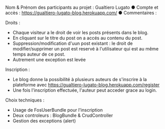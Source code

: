 Nom & Prénom des participants au projet : Gualtiero Lugato
● Compte et accès : https://gualtiero-lugato-blog.herokuapp.com/
● Commentaires : 

Droits :
- Chaque visiteur a le droit de voir les posts présents dans le blog.
- En cliquant sur le titre du post on a accés au contenu du post.
- Suppression/modification d'uun post existant : le droit de modifier/supprimer un
post est reservé à l'utilisateur qui est au même temps auteur de ce post.
- Autrement une exception est levée 

Inscription : 
- Le blog donne la possibilité à plusieurs auteurs de s'inscrire à la plateforme
avec https://gualtiero-lugato-blog.herokuapp.com/register
- Une fois l'inscription effectuée, l'auteur peut acceder grace au login.


Choix techniques :
- Usage de FosUserBundle pour l'inscription
- Deux controleurs : BlogBundle & CrudController
- Gestion des exceptions (alert)

